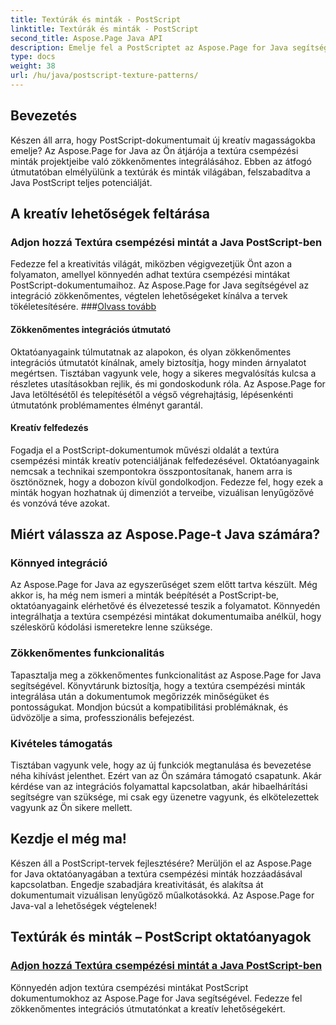 ```yaml
---
title: Textúrák és minták - PostScript
linktitle: Textúrák és minták - PostScript
second_title: Aspose.Page Java API
description: Emelje fel a PostScriptet az Aspose.Page for Java segítségével. A részletes Java PostScript oktatóanyagainkban zökkenőmentesen adhat hozzá textúra csempézési mintákat a kreatív lehetőségekhez.
type: docs
weight: 38
url: /hu/java/postscript-texture-patterns/
---
```

## Bevezetés

Készen áll arra, hogy PostScript-dokumentumait új kreatív magasságokba emelje? Az Aspose.Page for Java az Ön átjárója a textúra csempézési minták projektjeibe való zökkenőmentes integrálásához. Ebben az átfogó útmutatóban elmélyülünk a textúrák és minták világában, felszabadítva a Java PostScript teljes potenciálját.

## A kreatív lehetőségek feltárása

### Adjon hozzá Textúra csempézési mintát a Java PostScript-ben

 Fedezze fel a kreativitás világát, miközben végigvezetjük Önt azon a folyamaton, amellyel könnyedén adhat textúra csempézési mintákat PostScript-dokumentumaihoz. Az Aspose.Page for Java segítségével az integráció zökkenőmentes, végtelen lehetőségeket kínálva a tervek tökéletesítésére. ###[Olvass tovább](./add-texture-tiling-pattern/)

#### Zökkenőmentes integrációs útmutató

Oktatóanyagaink túlmutatnak az alapokon, és olyan zökkenőmentes integrációs útmutatót kínálnak, amely biztosítja, hogy minden árnyalatot megértsen. Tisztában vagyunk vele, hogy a sikeres megvalósítás kulcsa a részletes utasításokban rejlik, és mi gondoskodunk róla. Az Aspose.Page for Java letöltésétől és telepítésétől a végső végrehajtásig, lépésenkénti útmutatónk problémamentes élményt garantál.

#### Kreatív felfedezés

Fogadja el a PostScript-dokumentumok művészi oldalát a textúra csempézési minták kreatív potenciáljának felfedezésével. Oktatóanyagaink nemcsak a technikai szempontokra összpontosítanak, hanem arra is ösztönöznek, hogy a dobozon kívül gondolkodjon. Fedezze fel, hogy ezek a minták hogyan hozhatnak új dimenziót a terveibe, vizuálisan lenyűgözővé és vonzóvá téve azokat.

## Miért válassza az Aspose.Page-t Java számára?

### Könnyed integráció

Az Aspose.Page for Java az egyszerűséget szem előtt tartva készült. Még akkor is, ha még nem ismeri a minták beépítését a PostScript-be, oktatóanyagaink elérhetővé és élvezetessé teszik a folyamatot. Könnyedén integrálhatja a textúra csempézési mintákat dokumentumaiba anélkül, hogy széleskörű kódolási ismeretekre lenne szüksége.

### Zökkenőmentes funkcionalitás

Tapasztalja meg a zökkenőmentes funkcionalitást az Aspose.Page for Java segítségével. Könyvtárunk biztosítja, hogy a textúra csempézési minták integrálása után a dokumentumok megőrizzék minőségüket és pontosságukat. Mondjon búcsút a kompatibilitási problémáknak, és üdvözölje a sima, professzionális befejezést.

### Kivételes támogatás

Tisztában vagyunk vele, hogy az új funkciók megtanulása és bevezetése néha kihívást jelenthet. Ezért van az Ön számára támogató csapatunk. Akár kérdése van az integrációs folyamattal kapcsolatban, akár hibaelhárítási segítségre van szüksége, mi csak egy üzenetre vagyunk, és elkötelezettek vagyunk az Ön sikere mellett.

## Kezdje el még ma!

Készen áll a PostScript-tervek fejlesztésére? Merüljön el az Aspose.Page for Java oktatóanyagában a textúra csempézési minták hozzáadásával kapcsolatban. Engedje szabadjára kreativitását, és alakítsa át dokumentumait vizuálisan lenyűgöző műalkotásokká. Az Aspose.Page for Java-val a lehetőségek végtelenek!
## Textúrák és minták – PostScript oktatóanyagok
### [Adjon hozzá Textúra csempézési mintát a Java PostScript-ben](./add-texture-tiling-pattern/)
Könnyedén adjon textúra csempézési mintákat PostScript dokumentumokhoz az Aspose.Page for Java segítségével. Fedezze fel zökkenőmentes integrációs útmutatónkat a kreatív lehetőségekért.